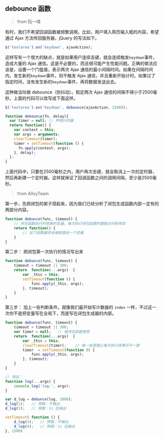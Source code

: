 ## debounce 函数

> from 阮一峰

有时，我们不希望回调函数被频繁调用。比如，用户填入网页输入框的内容，希望通过 Ajax 方法传回服务器，jQuery 的写法如下。

```javascript
$('textarea').on('keydown', ajaxAction);
```

这样写有一个很大的缺点，就是如果用户连续击键，就会连续触发`keydown`事件，造成大量的 Ajax 通信。这是不必要的，而且很可能产生性能问题。正确的做法应该是，设置一个门槛值，表示两次 Ajax 通信的最小间隔时间。如果在间隔时间内，发生新的`keydown`事件，则不触发 Ajax 通信，并且重新开始计时。如果过了指定时间，没有发生新的`keydown`事件，再将数据发送出去。

这种做法叫做 debounce（防抖动）。假定两次 Ajax 通信的间隔不得小于2500毫秒，上面的代码可以改写成下面这样。

```javascript
$('textarea').on('keydown', debounce(ajaxAction, 2500));

function debounce(fn, delay){
  var timer = null; // 声明计时器
  return function() {
    var context = this;
    var args = arguments;
    clearTimeout(timer);
    timer = setTimeout(function () {
      fn.apply(context, args);
    }, delay);
  };
}
```

上面代码中，只要在2500毫秒之内，用户再次击键，就会取消上一次的定时器，然后再新建一个定时器。这样就保证了回调函数之间的调用间隔，至少是2500毫秒。

>from AlloyTeam

第一步，先把闭包的架子搭起来，因为我们已经分析了闭包生成函数内部一定有的两部分内容。

```javascript
function debunce(func, timeout) {
    // 闭包函数执行时依赖的变量，每次执行闭包函数时都能访问和修改
    return function() {
        // 这个函数最终会被赋值给一个变量
    }
}
```

第二步： 把闭包第一次执行的情况写出来

```javascript
function debunce(func, timeout) {
    timeout = timeout || 300;
    return  function(...args)  {
        var _this = this;
        setTimeout(function () {
            func.apply(_this, args);
        }, timeout);
    }
}
```

第三步： 加上一些判断条件。就像我们最开始写计数器的 `index` 一样，不过这一次你不是把变量写在全局下，而是写在闭包生成器的内部。

```javascript
function debunce(func, timeout) {
    timeout = timeout || 300;
    var timer = null;   // 被闭包函数使用
    return  function(...args)  {
        var _this = this;
        clearTimeout(timer);    // 做一些逻辑让每次执行效果可不一致
        timer  = setTimeout(function () {
            func.apply(_this, args);
        }, timeout);
    }
}

// 测试：
function log(...args) {
    console.log('log:', args);
}

var d_log = debunce(log, 1000);
d_log(1);   // 预期：不输出
d_log(2);   // 预期：1s 后输出

setTimeout( function () {
    d_log(3);   // 预期：不输出
    d_log(4);   // 预期：1s 后输出
}, 1500)
```

### 